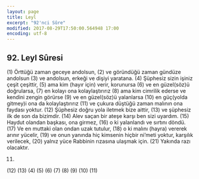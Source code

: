 ```yaml
---
layout: page
title: Leyl
excerpt: "92'nci Sûre"
modified: 2017-08-29T17:50:00.564948 17:00
encoding: utf-8
---
```


## 92. Leyl Sûresi

(1) Örttüğü zaman geceye andolsun,
(2) ve göründüğü zaman gündüze andolsun
(3) ve andolsun, erkeği ve dişiyi yaratana. 
(4) Şüphesiz sizin işiniz çeşit çeşittir,
(5) ama kim (hayır için) verir, korunursa
(6) ve en güzel(söz)ü doğrularsa,
(7) en kolayı ona kolaylaştırırız
(8) ama kim cimrilik ederse ve kendini zengin görürse
(9) ve en güzel(söz)ü yalanlarsa
(10) en güç(yolda gitmey)i ona da kolaylaştırırız
(11) ve çukura düştüğü zaman malının ona faydası yoktur.
(12) Şüphesiz doğru yola iletmek bize aittir,
(13) ve şüphesiz ilk de son da bizimdir.
(14) Alev saçan bir ateşe karşı ben sizi uyardım.
(15) Haydut olandan başkası, ona girmez,
(16) o ki yalanlandı ve sırtını döndü.
(17) Ve en muttaki olan ondan uzak tutulur,
(18) o ki malını (hayra) vererek arınır yücelir,
(19) ve onun yanında hiç kimsenin hiçbir ni’meti yoktur, karşılık verilecek,
(20) yalnız yüce Rabbinin rızasına ulaşmak için.
(21) Yakında razı olacaktır.

11) 
(12)
(13) 
(4) 
(5) 
(6) 
(7) 
(8) 
(9) 
(10) 
(11) 

